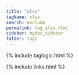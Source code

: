 ```yaml
---
title: "xlsx"
tagName: xlsx
search: exclude
permalink: tag_xlsx.html
sidebar: mydoc_sidebar
folder: tags
---
```

{% include taglogic.html %}

{% include links.html %}
